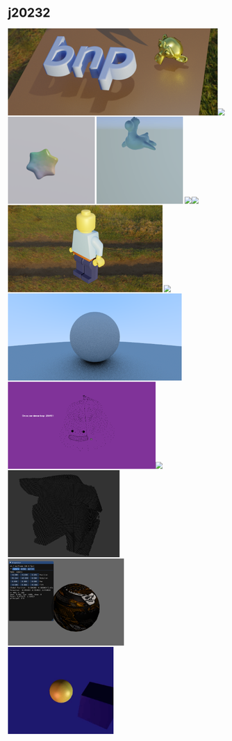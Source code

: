 # j20232

[<img src="https://github.com/j20232/j20232/blob/master/assets/bnp.png" height=200>](https://github.com/j20232/bnp)<img src="https://github.com/j20232/j20232/blob/master/assets/kaolin.gif" height=200><img src="https://github.com/j20232/j20232/blob/master/assets/cream.gif" height=200> <img src="https://github.com/j20232/j20232/blob/master/assets/toy.gif" height=200> <img src="https://github.com/j20232/j20232/blob/master/assets/water.gif" height=200><img src="https://github.com/j20232/j20232/blob/master/assets/unchan.gif" height=200> <img src="https://github.com/j20232/j20232/blob/master/assets/lego.png" height=200> [<img src="https://github.com/j20232/j20232/blob/master/assets/mitsuba2.gif" height=200>](https://mocobt.hatenablog.com/entry/2021/01/13/225029)<img src="https://github.com/j20232/j20232/blob/master/assets/nanoowrt.png" height=200>[<img src="https://github.com/j20232/j20232/blob/master/assets/pcl.gif" height=200>](https://github.com/j20232/pcl_sample)[<img src="https://github.com/j20232/j20232/blob/master/assets/vae.gif" height=200>](https://github.com/j20232/VAESample)[<img src="https://github.com/j20232/j20232/blob/master/assets/voxel_carving.gif" height=200>](https://github.com/j20232/voxel_carving)<img src="https://github.com/j20232/j20232/blob/master/assets/vanilla.png" height=200> [<img src="https://github.com/j20232/j20232/blob/master/assets/glfw.gif" height=200>](https://github.com/j20232/tiny_glfw_renderer)
